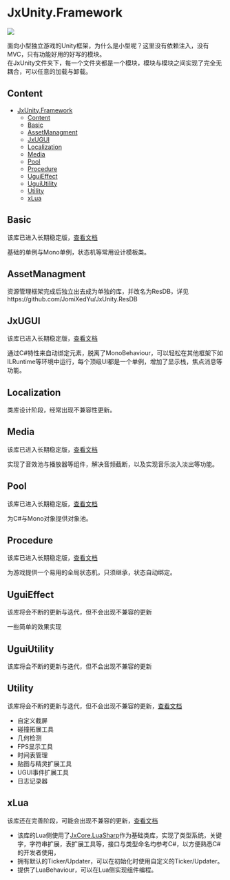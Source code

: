 # JxUnity.Framework
 ![](https://img.shields.io/github/license/JomiXedYu/JxCode.CoreLib?style=for-the-badge)

面向小型独立游戏的Unity框架，为什么是小型呢？这里没有依赖注入，没有MVC，只有功能好用的好写的模块。  
在JxUnity文件夹下，每一个文件夹都是一个模块，模块与模块之间实现了完全无耦合，可以任意的加载与卸载。

## Content
- [JxUnity.Framework](#jxunityframework)
  - [Content](#content)
  - [Basic](#basic)
  - [AssetManagment](#assetmanagment)
  - [JxUGUI](#jxugui)
  - [Localization](#localization)
  - [Media](#media)
  - [Pool](#pool)
  - [Procedure](#procedure)
  - [UguiEffect](#uguieffect)
  - [UguiUtility](#uguiutility)
  - [Utility](#utility)
  - [xLua](#xlua)

## Basic
该库已进入长期稳定版，[查看文档](JxUnity/Basic/README.md)

基础的单例与Mono单例，状态机等常用设计模板类。
## AssetManagment
资源管理框架完成后独立出去成为单独的库，并改名为ResDB，详见https://github.com/JomiXedYu/JxUnity.ResDB

## JxUGUI
该库已进入长期稳定版，[查看文档](JxUnity/Jxugui/README.md)

通过C#特性来自动绑定元素，脱离了MonoBehaviour，可以轻松在其他框架下如ILRuntime等环境中运行，每个顶级UI都是一个单例，增加了显示栈，焦点消息等功能。
## Localization
类库设计阶段，经常出现不兼容性更新。
## Media
该库已进入长期稳定版，[查看文档](JxUnity/Media/README.md)

实现了音效池与播放器等组件，解决音频截断，以及实现音乐淡入淡出等功能。
## Pool
该库已进入长期稳定版，[查看文档](JxUnity/Pool/README.md)

为C#与Mono对象提供对象池。
## Procedure
该库已进入长期稳定版，[查看文档](JxUnity/Procedure/README.md)

为游戏提供一个易用的全局状态机，只须继承，状态自动绑定。
## UguiEffect
该库将会不断的更新与迭代，但不会出现不兼容的更新

一些简单的效果实现
## UguiUtility
该库将会不断的更新与迭代，但不会出现不兼容的更新
## Utility
该库将会不断的更新与迭代，但不会出现不兼容的更新，[查看文档](JxUnity/Utility/README.md)

- 自定义截屏
- 碰撞拓展工具
- 几何检测
- FPS显示工具
- 时间表管理
- 贴图与精灵扩展工具
- UGUI事件扩展工具
- 日志记录器

## xLua
该库还在完善阶段，可能会出现不兼容的更新，[查看文档](JxUnity/xLua/README.md)

- 该库的Lua侧使用了[JxCore.LuaSharp](https://github.com/JomiXedYu/JxCode.LuaSharp)作为基础类库，实现了类型系统，关键字，字符串扩展，表扩展工具等，接口与类型命名均参考C#，以方便熟悉C#的开发者使用，  
- 拥有默认的Ticker/Updater，可以在初始化时使用自定义的Ticker/Updater。
- 提供了LuaBehaviour，可以在Lua侧实现组件编程。  